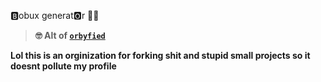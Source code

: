 🅱obux generat🅾r 🥶🥶

> **🤓 Alt of [`orbyfied`](https://github.com/orbyfied)**

**Lol this is an orginization for forking shit and stupid small projects so it doesnt pollute my profile**
